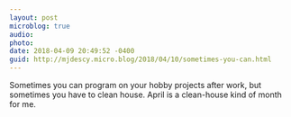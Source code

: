 ```yaml
---
layout: post
microblog: true
audio: 
photo: 
date: 2018-04-09 20:49:52 -0400
guid: http://mjdescy.micro.blog/2018/04/10/sometimes-you-can.html
---
```

Sometimes you can program on your hobby projects after work, but sometimes you have to clean house. April is a clean-house kind of month for me. 
